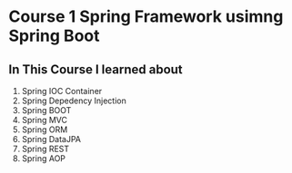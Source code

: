 # Course 1 Spring Framework usimng Spring Boot

## In This Course I learned about

1. Spring IOC Container
2. Spring Depedency Injection
3. Spring BOOT
4. Spring MVC
5. Spring ORM
6. Spring DataJPA
7. Spring REST
8. Spring AOP
